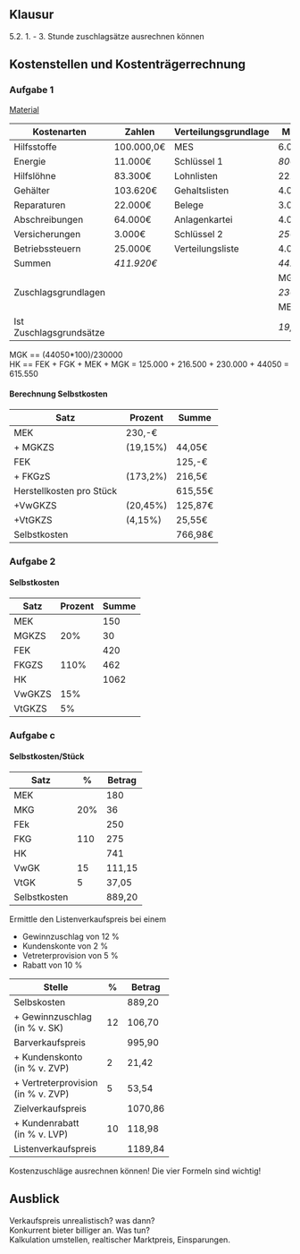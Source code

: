 ## Klausur
5.2. 1. - 3. Stunde
zuschlagsätze ausrechnen können

## Kostenstellen und Kostenträgerrechnung

### Aufgabe 1
[Material](./Material/20180129_Kostenstellenrechnung_Bearbeitet.pdf)


Kostenarten|Zahlen|Verteilungsgrundlage|Material|Fertigung|Verwaltung|Vertrieb  
---|---|---|---|---|---|---
Hilfsstoffe|100.000,0€|MES|6.000€|89.000€|0€|5.000€|
Energie|11.000€|Schlüssel 1|*800€*|*8.200€*|*1.600€*|*400€*|
Hilfslöhne|83.300€|Lohnlisten|22.000€|41.300€|15.000€|5.000€|
Gehälter|103.620€|Gehaltslisten|4.000€|12.000€|80.000€|7620€|
Reparaturen|22.000€|Belege|3.000€|14.500€|4.500€|0€|
Abschreibungen|64.000€|Anlagenkartei|4.000€|40.000€|16.000€|4.000€|
Versicherungen|3.000€|Schlüssel 2|*250€*|*1.500€*|*750€*|*500€*|
Betriebssteuern|25.000€|Verteilungsliste|4.000€|10.000€|8.000€|3.000€|
Summen|*411.920€*||*44.050€*|*216.500€*|*125.800€*|*25.520€*|
||||MGK|FGK|VwGK|VtGK
Zuschlagsgrundlagen|||*230.000€*|*125.000€*|*615.550€*|*615.550€*
||||MEK|FEK|HK|HK
Ist Zuschlagsgrundsätze|||*19,15%*|*173,2%*|*20,45%*|*4,15%*|

MGK == (44050*100)/230000  
HK == FEK + FGK + MEK + MGK = 125.000 + 216.500 + 230.000 + 44050 = 615.550  


#### Berechnung Selbstkosten
Satz|Prozent|Summe
---|---|---
MEK|230,-€  
\+ MGKZS|(19,15%)|44,05€  
FEK||125,-€  
\+ FKGzS|(173,2%)|216,5€  
Herstellkosten pro Stück||615,55€  
\+VwGKZS|(20,45%)|125,87€
\+VtGKZS|(4,15%)|25,55€
Selbstkosten||766,98€

### Aufgabe 2
#### Selbstkosten
Satz|Prozent|Summe
---|---|---
MEK||150
MGKZS|20%|30
FEK||420
FKGZS|110%|462
HK||1062
VwGKZS|15%|
VtGKZS|5%|

### Aufgabe c
#### Selbstkosten/Stück

Satz|%|Betrag
---|---|---
MEK||180
MKG| 20%|36
FEk||250
FKG|110|275
HK||741
VwGK|15|111,15
VtGK|5|37,05
Selbstkosten||889,20

Ermittle den Listenverkaufspreis bei einem 
- Gewinnzuschlag von 12 %
- Kundenskonte von 2 %
- Vetreterprovision von 5 %
- Rabatt von 10 %

Stelle|%|Betrag
---|---|---
Selbskosten||889,20
\+ Gewinnzuschlag<br>(in % v. SK)|12|106,70
Barverkaufspreis||995,90
\+ Kundenskonto<br>(in % v. ZVP)|2|21,42
\+ Vertreterprovision<br>(in % v. ZVP)|5|53,54
Zielverkaufspreis||1070,86
\+ Kundenrabatt<br>(in % v. LVP)|10|118,98
Listenverkaufspreis||1189,84

Kostenzuschläge ausrechnen können! Die vier Formeln sind wichtig!

## Ausblick
Verkaufspreis unrealistisch? was dann?  
Konkurrent bieter billiger an. Was tun?  
Kalkulation umstellen, realtischer Marktpreis, Einsparungen.
